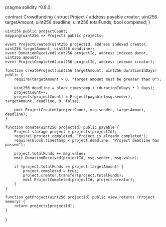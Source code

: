 pragma solidity ^0.8.0;

contract Crowdfunding {
    struct Project {
        address payable creator;
        uint256 targetAmount;
        uint256 deadline;
        uint256 totalFunds;
        bool completed;
    }

    uint256 public projectCount;
    mapping(uint256 => Project) public projects;

    event ProjectCreated(uint256 projectId, address indexed creator, uint256 targetAmount, uint256 deadline);
    event DonationReceived(uint256 projectId, address indexed donor, uint256 amount);
    event ProjectCompleted(uint256 projectId, address indexed creator);

    function createProject(uint256 targetAmount, uint256 durationInDays) public {
        require(targetAmount > 0, "Target amount must be greater than 0");

        uint256 deadline = block.timestamp + (durationInDays * 1 days);
        projectCount++;
        projects[projectCount] = Project(payable(msg.sender), targetAmount, deadline, 0, false);

        emit ProjectCreated(projectCount, msg.sender, targetAmount, deadline);
    }

    function donate(uint256 projectId) public payable {
        Project storage project = projects[projectId];
        require(!project.completed, "Project is already completed");
        require(block.timestamp < project.deadline, "Project deadline has passed");

        project.totalFunds += msg.value;
        emit DonationReceived(projectId, msg.sender, msg.value);

        if (project.totalFunds >= project.targetAmount) {
            project.completed = true;
            project.creator.transfer(project.totalFunds);
            emit ProjectCompleted(projectId, project.creator);
        }
    }

    function getProject(uint256 projectId) public view returns (Project memory) {
        return projects[projectId];
    }
}
